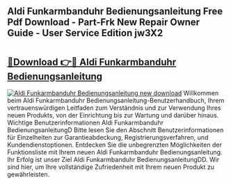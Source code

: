 ## Aldi Funkarmbanduhr Bedienungsanleitung Free Pdf Download - Part-Frk New Repair Owner Guide - User Service Edition jw3X2

# <h2><a href="http://df5u1g.blite.top/?on=Aldi+Funkarmbanduhr+Bedienungsanleitung">🔗Download 👉🔴 Aldi Funkarmbanduhr Bedienungsanleitung</a></h2>

[![Aldi Funkarmbanduhr Bedienungsanleitung new download](https://i.imgur.com/lujVjoI.png)](http://df5u1g.blite.top/?on=Aldi+Funkarmbanduhr+Bedienungsanleitung)
Willkommen beim Aldi Funkarmbanduhr Bedienungsanleitung-Benutzerhandbuch, Ihrem vertrauenswürdigen Leitfaden zum Verständnis und zur Verwendung Ihres neuen Produkts, von der Einrichtung bis zur Wartung und darüber hinaus. Wichtige Benutzerinformationen Aldi Funkarmbanduhr BedienungsanleitungD Bitte lesen Sie den Abschnitt Benutzerinformationen für Einzelheiten zur Garantieabdeckung, Registrierungsverfahren, und Kundendienstoptionen. Entdecken Sie die unbegrenzten Möglichkeiten der Funktionsliste mit Ihrem neuen Aldi Funkarmbanduhr Bedienungsanleitung. Ihr Erfolg ist unser Ziel Aldi Funkarmbanduhr BedienungsanleitungDD. Wir sind hier, um Ihre vollständige Zufriedenheit mit Ihrem neuen Produkt zu gewährleisten.
